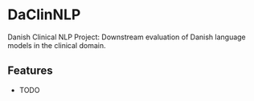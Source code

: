 
# DaClinNLP


Danish Clinical NLP Project: Downstream evaluation of Danish language models in the clinical domain.

Features
--------

* TODO

